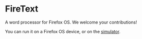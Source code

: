 FireText
========

A word processor for Firefox OS.  We welcome your contributions!

You can run it on a Firefox OS device, or on the <a href="https://addons.mozilla.org/en-US/firefox/addon/firefox-os-simulator/">simulator</a>.